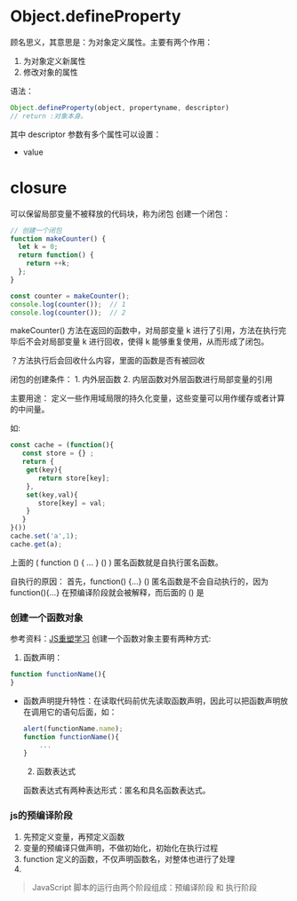 # Object.defineProperty
顾名思义，其意思是：为对象定义属性。主要有两个作用：

1. 为对象定义新属性
2. 修改对象的属性

语法：
```JavaScript
Object.defineProperty(object, propertyname, descriptor)
// return :对象本身。
```

其中 descriptor 参数有多个属性可以设置：

- value 

# closure
可以保留局部变量不被释放的代码块，称为闭包
创建一个闭包：

```JavaScript
// 创建一个闭包
function makeCounter() {
  let k = 0;
  return function() {
    return ++k;
  };
}

const counter = makeCounter();
console.log(counter());  // 1
console.log(counter());  // 2

```

makeCounter() 方法在返回的函数中，对局部变量 k 进行了引用，方法在执行完毕后不会对局部变量 k 进行回收，使得 k 能够重复使用，从而形成了闭包。

？方法执行后会回收什么内容，里面的函数是否有被回收

闭包的创建条件：
    1. 内外层函数
    2. 内层函数对外层函数进行局部变量的引用

主要用途：
定义一些作用域局限的持久化变量，这些变量可以用作缓存或者计算的中间量。

如:

```JavaScript
const cache = (function(){
   const store = {} ;
   return {
    get(key){
       return store[key];
    },
    set(key,val){
       store[key] = val;
    }
   }
}())
cache.set('a',1);
cache.get(a);
```

上面的 ( function () { ... } () ) 匿名函数就是自执行匿名函数。

自执行的原因：
首先，function() {...} () 匿名函数是不会自动执行的，因为function(){...} 在预编译阶段就会被解释，而后面的 () 是

### 创建一个函数对象
参考资料：[JS重塑学习](https://www.kancloud.cn/digest/liao-js/149469
)
创建一个函数对象主要有两种方式:
1. 函数声明：

```javascript
function functionName(){
}
```
- 函数声明提升特性：在读取代码前优先读取函数声明，因此可以把函数声明放在调用它的语句后面，如：

    ```javascript
    alert(functionName.name);
    function functionName(){
        ...
    }
    ```
    
    
    
    2. 函数表达式

    函数表达式有两种表达形式：匿名和具名函数表达式。



    
    
### js的预编译阶段
1. 先预定义变量，再预定义函数
2. 变量的预编译只做声明，不做初始化，初始化在执行过程
3. function 定义的函数，不仅声明函数名，对整体也进行了处理
4. 
> JavaScript 脚本的运行由两个阶段组成：预编译阶段 和 执行阶段



